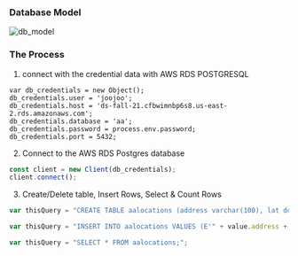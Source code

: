 ### Database Model
![db_model](https://user-images.githubusercontent.com/86972559/137996506-e86163dc-ec58-4c51-a008-cc9993caab85.png)

### The Process
1. connect with the credential data with AWS RDS POSTGRESQL
```js// AWS RDS POSTGRESQL INSTANCE
var db_credentials = new Object();
db_credentials.user = 'joojoo';
db_credentials.host = 'ds-fall-21.cfbwimnbp6s8.us-east-2.rds.amazonaws.com';
db_credentials.database = 'aa';
db_credentials.password = process.env.password;
db_credentials.port = 5432;
```


2. Connect to the AWS RDS Postgres database
```js
const client = new Client(db_credentials);
client.connect();
```

3. Create/Delete table, Insert Rows, Select & Count Rows
```js
var thisQuery = "CREATE TABLE aalocations (address varchar(100), lat double precision, long double precision);";
```

```js
var thisQuery = "INSERT INTO aalocations VALUES (E'" + value.address + "', " + value.latLong.lat + ", " + value.latLong.lng + ");";
```

```js
var thisQuery = "SELECT * FROM aalocations;";
```
